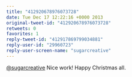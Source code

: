 ```yaml
---
title: "412920678976073728"
date: Tue Dec 17 12:22:16 +0000 2013
original-tweet-id: "412920678976073728"
retweets: 0
favorites: 1
reply-tweet-id: "412917869799034881"
reply-user-id: "29960723"
reply-user-screen-name: "sugarcreative"
---
```

<a href="https://twitter.com/sugarcreative">@sugarcreative</a> Nice work! Happy Christmas all.
